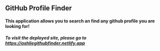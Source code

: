 ## GitHub Profile Finder

#### This application allows you to search an find any github profile you are looking for!

##### To visit the deployed site, please go to https://ashliegithubfinder.netlify.app